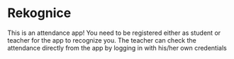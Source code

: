 # Rekognice
This is an attendance app! You need to be registered either as student or teacher  for the app to recognize you. The teacher can check the attendance directly from the app by logging in with his/her own credentials
